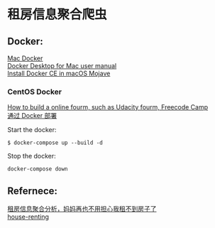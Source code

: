 # 租房信息聚合爬虫


## Docker:
[Mac Docker](https://docs.docker.com/desktop/mac/install/)  
[Docker Desktop for Mac user manual](https://docs.docker.com/desktop/mac/)  
[Install Docker CE in macOS Mojave](https://medium.com/@m.yunan.helmy/install-docker-ce-in-macos-mojave-9b0aca83c4ee)   

### CentOS Docker
[How to build a online fourm, such as Udacity fourm, Freecode Camp](https://github.com/GlennOu66304/Full-Stack-Development/blob/master/Project%20%20%20building/Fourm.md)  
[通过 Docker 部署](https://github.com/GlennOu66304/Uniapp-Mini-Program-Development)   



Start the docker:

```
$ docker-compose up --build -d
```



Stop the docker:
```
docker-compose down
```

## Refernece:
[租房信息聚合分析，妈妈再也不用担心我租不到房子了](https://juejin.cn/post/6844903605330247693)   
[house-renting](https://github.com/kezhenxu94/house-renting)

